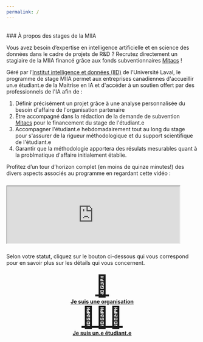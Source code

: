```yaml
---
permalink: /
---
```


<br>
### À propos des stages de la MIIA

Vous avez besoin d’expertise en intelligence artificielle et en science des données dans le cadre de projets de R&D ? Recrutez directement un stagiaire de la MIIA financé grâce aux fonds subventionnaires [Mitacs](https://www.mitacs.ca/fr/programmes/acceleration) !

Géré par l’[Institut intelligence et données (IID)](https://iid.ulaval.ca) de l’Université Laval, le programme de stage MIIA permet aux entreprises canadiennes d'accueillir un.e étudiant.e de la Maitrise en IA et d'accéder à un soutien offert par des professionnels de l'IA afin de : 
1. Définir précisément un projet grâce à une analyse personnalisée du besoin d'affaire de l'organisation partenaire
2. Être accompagné dans la rédaction de la demande de subvention [Mitacs](https://www.mitacs.ca/fr/programmes/acceleration) pour le financement du stage de l'étudiant.e
3. Accompagner l'étudiant.e hebdomadairement tout au long du stage pour s'assurer de la rigueur méthodologique et du support scientifique de l'étudiant.e
4. Garantir que la méthodologie apportera des résulats mesurables quant à la problmatique d'affaire initialement établie.


Profitez d’un tour d’horizon complet (en moins de quinze minutes!) des divers aspects associés au programme en regardant cette vidéo : 
<iframe style="text-align:center;width: 90%; margin: 10px 0" controls src="https://youtu.be/gj4ueVBdlWw" type="video/mp4">
Your browser does not support the video tag.
</iframe>

Selon votre statut, cliquez sur le bouton ci-dessous qui vous correspond pour en savoir plus sur les détails qui vous concernent. 

<h4 style="text-align:center;">
    <a class="button" href="{{ '/pages/part.html' | relative_url }}"><div style="font-size: 55px;">🏢</div> Je suis une organisation</a>
    <a class="button" href="{{ '/pages/etu.html' | relative_url }}"><div style="font-size: 55px;">👩🏻‍🎓</div> Je suis un.e étudiant.e</a>
</h4>


